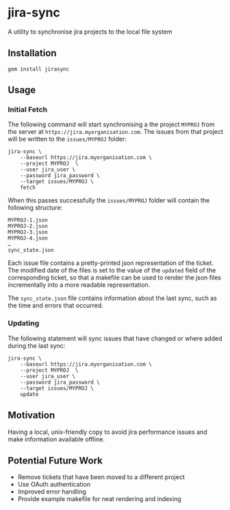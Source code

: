 # jira-sync
A utility to synchronise jira projects to the local file system

## Installation

    gem install jirasync


## Usage

### Initial Fetch

The following command will start synchronising a the project `MYPROJ` from the server at
`https://jira.myorganisation.com`. The issues from that project will be written to the
`issues/MYPROJ` folder:


    jira-sync \
        --baseurl https://jira.myorganisation.com \
        --project MYPROJ  \
        --user jira_user \
        --password jira_password \
        --target issues/MYPROJ \
        fetch


When this passes successfully the `issues/MYPROJ` folder will contain the following structure:

    MYPROJ-1.json
    MYPROJ-2.json
    MYPROJ-3.json
    MYPROJ-4.json
    …
    sync_state.json

Each issue file contains a pretty-printed json representation of the ticket. The modified date of the files is set to
the value of the `updated` field of the corresponding ticket, so that a makefile can be used to render the
json files incrementally into a more readable representation.

The `sync_state.json` file contains information about the last sync, such as the time and errors that occurred.

### Updating

The following statement will sync issues that have changed or where added during the last sync:

    jira-sync \
        --baseurl https://jira.myorganisation.com \
        --project MYPROJ  \
        --user jira_user \
        --password jira_password \
        --target issues/MYPROJ \
        update

## Motivation

Having a local, unix-friendly copy to avoid jira performance issues and make information available offline.

## Potential Future Work

* Remove tickets that have been moved to a different project
* Use OAuth authentication
* Improved error handling
* Provide example makefile for neat rendering and indexing
